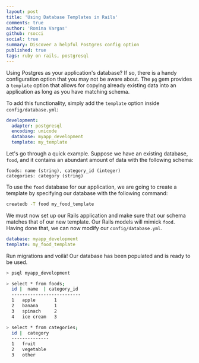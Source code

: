 ```yaml
---
layout: post
title: 'Using Database Templates in Rails'
comments: true
author: 'Romina Vargas'
github: rsocci
social: true
summary: Discover a helpful Postgres config option
published: true
tags: ruby on rails, postgresql
---
```


Using Postgres as your application's database? If so, there is a handy
configuration option that you may not be aware about. The `pg` gem provides a `template` option that
allows for copying already existing data into an application as
long as you have matching schema. 

To add this functionality, simply add the `template` option inside `config/database.yml`:

```yaml
development:
  adapter: postgresql
  encoding: unicode
  database: myapp_development
  template: my_template
```

Let's go through a quick example. Suppose we have an existing database, `food`, and it contains an abundant amount of data with the
following schema:

```
foods: name (string), category_id (integer)
categories: category (string)
```

To use the `food` database for our application, we are going to
create a template by specifying our database with the following command: 

```bash
createdb -T food my_food_template
```

We must now set up our Rails application and make sure that our schema matches
that of our new template. Our Rails models will mimick `food`. Having done
that, we can now modify our `config/database.yml`.

```yaml
database: myapp_development
template: my_food_template
```

Run migrations and voilà! Our database has been populated and is ready to be used.

```bash
> psql myapp_development

> select * from foods;
  id |  name  | category_id
  --------------------------
  1   apple       1
  2   banana      1
  3   spinach     2
  4   ice cream   3

> select * from categories;
  id |  category
  --------------
  1   fruit
  2   vegetable
  3   other
```
